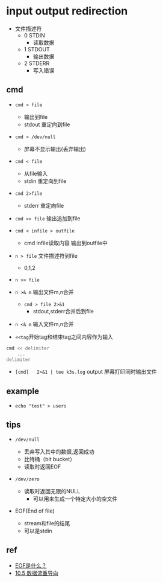 # input output redirection
+ 文件描述符
    + 0 STDIN
        + 读取数据
    + 1 STDOUT
        + 输出数据
    + 2 STDERR
        + 写入错误

## cmd
+ `cmd > file` 
    + 输出到file
    + stdout 重定向到file

+ `cmd > /dev/null`
    + 屏幕不显示输出(丢弃输出)

+ `cmd < file` 
    + 从file输入
    + stdin 重定向到file

+ `cmd 2>file`
    + stderr 重定向file

+ `cmd >> file` 输出追加到file

+ `cmd < infile > outfile`
    + cmd infile读取内容 输出到outfile中

+ `n > file` 文件描述符到file
    + 0,1,2
+ `n >> file` 

+ `n >& m` 输出文件m,n合并
    + `cmd > file 2>&1`
        + stdout,stderr合并后到file

+ `n <& m` 输入文件m,n合并

+ `<<tag`开始tag和结束tag之间内容作为输入
```sh
cmd << delimiter
    ...
delimiter
```

+ `[cmd]   2>&1 | tee k3s.log` output 屏幕打印同时输出文件



## example
+ `echo "test" > users`


## tips

+ `/dev/null`
    + 丢弃写入其中的数据,返回成功
    + 比特桶（bit bucket）
    + 读取时返回EOF

+ `/dev/zero`
    + 读取时返回无限的NULL
        + 可以用来生成一个特定大小的空文件

+ EOF(End of file)
    + stream和file的结尾
    + 可以是stdin

## ref
+ [EOF是什么？](http://www.ruanyifeng.com/blog/2011/11/eof.html)
+ [10.5 数据流重导向](https://wizardforcel.gitbooks.io/vbird-linux-basic-4e/content/91.html)
